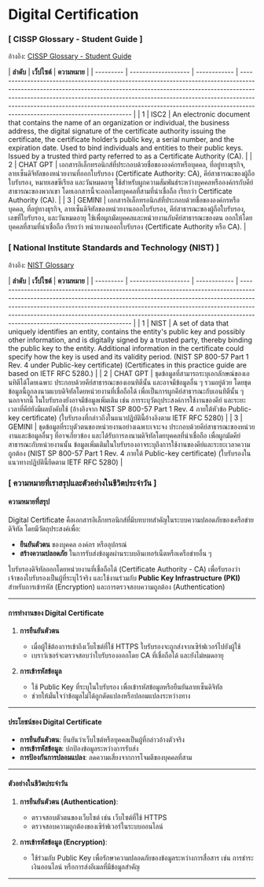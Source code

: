 # Digital Certification
### [ CISSP Glossary - Student Guide ]
อ้างอิง: [CISSP Glossary - Student Guide](https://www.isc2.org/certifications/cissp/cissp-student-glossary#d)

| **ลำดับ**  | **เว็ปไซต์** | **ความหมาย**                                                                                                                                                                                                                                                                                                                                                           |
| --------- | ------------------- | ------------ | ------------------------------------------------------------------------------------------------------------------------------------------------------------------------------------------------------------------------------------------------------------------------------------------------------------------------------------------------------------------- |
| 1        | ISC2     | An electronic document that contains the name of an organization or individual, the business address, the digital signature of the certificate authority issuing the certificate, the certificate holder’s public key, a serial number, and the expiration date. Used to bind individuals and entities to their public keys. Issued by a trusted third party referred to as a Certificate Authority (CA). |
| 2        | CHAT GPT     | เอกสารอิเล็กทรอนิกส์ที่ประกอบด้วยชื่อขององค์กรหรือบุคคล, ที่อยู่ทางธุรกิจ, ลายเซ็นดิจิทัลของหน่วยงานที่ออกใบรับรอง (Certificate Authority: CA), คีย์สาธารณะของผู้ถือใบรับรอง, หมายเลขซีเรียล และวันหมดอายุ ใช้สำหรับผูกความสัมพันธ์ระหว่างบุคคลหรือองค์กรกับคีย์สาธารณะของพวกเขา โดยเอกสารนี้จะออกโดยบุคคลที่สามที่น่าเชื่อถือ เรียกว่า Certificate Authority (CA). |
| 3        | GEMINI       | เอกสารอิเล็กทรอนิกส์ที่ประกอบด้วยชื่อขององค์กรหรือบุคคล, ที่อยู่ทางธุรกิจ, ลายเซ็นดิจิทัลของหน่วยงานออกใบรับรอง, คีย์สาธารณะของผู้ถือใบรับรอง, เลขที่ใบรับรอง, และวันหมดอายุ ใช้เพื่อผูกมัดบุคคลและหน่วยงานกับคีย์สาธารณะของตน ออกให้โดยบุคคลที่สามที่น่าเชื่อถือ เรียกว่า หน่วยงานออกใบรับรอง (Certificate Authority หรือ CA).                                     |

                                                                                                                                            

### [ National Institute Standards and Technology (NIST) ]
อ้างอิง: [NIST Glossary](https://csrc.nist.gov/glossary/term/digital_certificate)

| **ลำดับ**  | **เว็ปไซต์** | **ความหมาย**                                                                                                                                                                                                                                                                                                                                                           |
| --------- | ------------------- | ------------ | ------------------------------------------------------------------------------------------------------------------------------------------------------------------------------------------------------------------------------------------------------------------------------------------------------------------------------------------------------------------- |
| 1        | NIST     | A set of data that uniquely identifies an entity, contains the entity's public key and possibly other information, and is digitally signed by a trusted party, thereby binding the public key to the entity. Additional information in the certificate could specify how the key is used and its validity period. (NIST SP 800-57 Part 1 Rev. 4 under Public-key certificate) (Certificates in this practice guide are based on IETF RFC 5280.) |
| 2        | CHAT GPT     | ชุดข้อมูลที่สามารถระบุเอกลักษณ์ของเอนทิตีได้โดยเฉพาะ ประกอบด้วยคีย์สาธารณะของเอนทิตีนั้น และอาจมีข้อมูลอื่น ๆ รวมอยู่ด้วย โดยชุดข้อมูลนี้ถูกลงนามแบบดิจิทัลโดยหน่วยงานที่เชื่อถือได้ เพื่อเป็นการผูกคีย์สาธารณะกับเอนทิตีนั้น ๆ นอกจากนี้ ในใบรับรองยังอาจมีข้อมูลเพิ่มเติม เช่น การระบุวัตถุประสงค์การใช้งานของคีย์ และระยะเวลาที่คีย์ยังมีผลบังคับใช้ (อ้างอิงจาก NIST SP 800-57 Part 1 Rev. 4 ภายใต้หัวข้อ Public-key certificate) (ใบรับรองที่กล่าวถึงในแนวปฏิบัตินี้อ้างอิงตาม IETF RFC 5280) |
| 3        | GEMINI       | ชุดข้อมูลที่ระบุตัวตนของหน่วยงานอย่างเฉพาะเจาะจง ประกอบด้วยคีย์สาธารณะของหน่วยงานและข้อมูลอื่นๆ ที่อาจเกี่ยวข้อง และได้รับการลงนามดิจิทัลโดยบุคคลที่น่าเชื่อถือ เพื่อผูกมัดคีย์สาธารณะกับหน่วยงานนั้น ข้อมูลเพิ่มเติมในใบรับรองอาจระบุถึงการใช้งานของคีย์และระยะเวลาความถูกต้อง (NIST SP 800-57 Part 1 Rev. 4 ภายใต้ Public-key certificate) (ใบรับรองในแนวทางปฏิบัตินี้ยึดตาม IETF RFC 5280)                                     |

            
### [ ความหมายที่เราสรุปและตัวอย่างในชีวิตประจำวัน ]
#### ความหมายที่สรุป
Digital Certificate คือเอกสารอิเล็กทรอนิกส์ที่มีบทบาทสำคัญในระบบความปลอดภัยของเครือข่ายดิจิทัล โดยมีวัตถุประสงค์เพื่อ:
- **ยืนยันตัวตน** ของบุคคล องค์กร หรืออุปกรณ์
- **สร้างความปลอดภัย** ในการรับส่งข้อมูลผ่านระบบอินเทอร์เน็ตหรือเครือข่ายอื่น ๆ  

ใบรับรองดิจิทัลออกโดยหน่วยงานที่เชื่อถือได้ (Certificate Authority - CA) เพื่อรับรองว่าเจ้าของใบรับรองเป็นผู้ที่ระบุไว้จริง และใช้งานร่วมกับ **Public Key Infrastructure (PKI)** สำหรับการเข้ารหัส (Encryption) และการตรวจสอบความถูกต้อง (Authentication)

---

#### การทำงานของ Digital Certificate
1. **การยืนยันตัวตน**
   - เมื่อผู้ใช้ต้องการเข้าถึงเว็บไซต์ที่ใช้ HTTPS ใบรับรองจะถูกส่งจากเซิร์ฟเวอร์ไปยังผู้ใช้
   - เบราว์เซอร์จะตรวจสอบว่าใบรับรองออกโดย CA ที่เชื่อถือได้ และยังไม่หมดอายุ  

2. **การเข้ารหัสข้อมูล**
   - ใช้ Public Key ที่ระบุในใบรับรอง เพื่อเข้ารหัสข้อมูลหรือยืนยันลายเซ็นดิจิทัล
   - ช่วยให้มั่นใจว่าข้อมูลไม่ได้ถูกดัดแปลงหรือปลอมแปลงระหว่างทาง

---

#### ประโยชน์ของ Digital Certificate
- **การยืนยันตัวตน**: ยืนยันว่าเว็บไซต์หรือบุคคลเป็นผู้ที่กล่าวอ้างตัวจริง
- **การเข้ารหัสข้อมูล**: ปกป้องข้อมูลระหว่างการรับส่ง
- **การป้องกันการปลอมแปลง**: ลดความเสี่ยงจากการโจมตีของบุคคลที่สาม

---

#### ตัวอย่างในชีวิตประจำวัน
1. **การยืนยันตัวตน (Authentication)**:  
   - ตรวจสอบตัวตนของเว็บไซต์ เช่น เว็บไซต์ที่ใช้ HTTPS  
   - ตรวจสอบความถูกต้องของเซิร์ฟเวอร์ในระบบออนไลน์  

2. **การเข้ารหัสข้อมูล (Encryption)**:  
   - ใช้ร่วมกับ Public Key เพื่อรักษาความปลอดภัยของข้อมูลระหว่างการสื่อสาร เช่น การชำระเงินออนไลน์ หรือการส่งอีเมลที่มีข้อมูลสำคัญ  

---